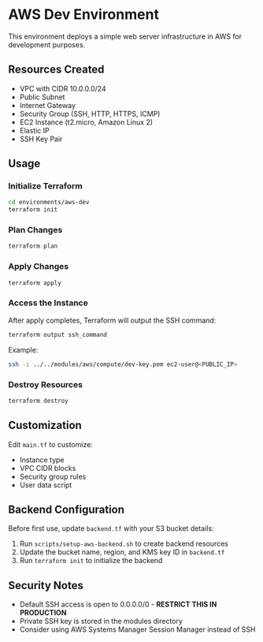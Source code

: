 # AWS Dev Environment

This environment deploys a simple web server infrastructure in AWS for development purposes.

## Resources Created

- VPC with CIDR 10.0.0.0/24
- Public Subnet
- Internet Gateway
- Security Group (SSH, HTTP, HTTPS, ICMP)
- EC2 Instance (t2.micro, Amazon Linux 2)
- Elastic IP
- SSH Key Pair

## Usage

### Initialize Terraform

```bash
cd environments/aws-dev
terraform init
```

### Plan Changes

```bash
terraform plan
```

### Apply Changes

```bash
terraform apply
```

### Access the Instance

After apply completes, Terraform will output the SSH command:

```bash
terraform output ssh_command
```

Example:
```bash
ssh -i ../../modules/aws/compute/dev-key.pem ec2-user@<PUBLIC_IP>
```

### Destroy Resources

```bash
terraform destroy
```

## Customization

Edit `main.tf` to customize:
- Instance type
- VPC CIDR blocks
- Security group rules
- User data script

## Backend Configuration

Before first use, update `backend.tf` with your S3 bucket details:
1. Run `scripts/setup-aws-backend.sh` to create backend resources
2. Update the bucket name, region, and KMS key ID in `backend.tf`
3. Run `terraform init` to initialize the backend

## Security Notes

- Default SSH access is open to 0.0.0.0/0 - **RESTRICT THIS IN PRODUCTION**
- Private SSH key is stored in the modules directory
- Consider using AWS Systems Manager Session Manager instead of SSH
